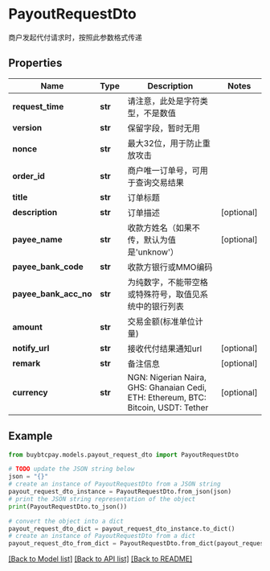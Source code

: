 # PayoutRequestDto

商户发起代付请求时，按照此参数格式传递

## Properties

Name | Type | Description | Notes
------------ | ------------- | ------------- | -------------
**request_time** | **str** | 请注意，此处是字符类型，不是数值 | 
**version** | **str** | 保留字段，暂时无用 | 
**nonce** | **str** | 最大32位，用于防止重放攻击 | 
**order_id** | **str** | 商户唯一订单号，可用于查询交易结果 | 
**title** | **str** | 订单标题 | 
**description** | **str** | 订单描述 | [optional] 
**payee_name** | **str** | 收款方姓名（如果不传，默认为值是&#39;unknow&#39;） | [optional] 
**payee_bank_code** | **str** | 收款方银行或MMO编码 | 
**payee_bank_acc_no** | **str** | 为纯数字，不能带空格或特殊符号，取值见系统中的银行列表 | 
**amount** | **str** | 交易金额(标准单位计量) | 
**notify_url** | **str** | 接收代付结果通知url | [optional] 
**remark** | **str** | 备注信息 | [optional] 
**currency** | **str** | NGN: Nigerian Naira, GHS: Ghanaian Cedi, ETH: Ethereum, BTC: Bitcoin, USDT: Tether | [optional] 

## Example

```python
from buybtcpay.models.payout_request_dto import PayoutRequestDto

# TODO update the JSON string below
json = "{}"
# create an instance of PayoutRequestDto from a JSON string
payout_request_dto_instance = PayoutRequestDto.from_json(json)
# print the JSON string representation of the object
print(PayoutRequestDto.to_json())

# convert the object into a dict
payout_request_dto_dict = payout_request_dto_instance.to_dict()
# create an instance of PayoutRequestDto from a dict
payout_request_dto_from_dict = PayoutRequestDto.from_dict(payout_request_dto_dict)
```
[[Back to Model list]](../README.md#documentation-for-models) [[Back to API list]](../README.md#documentation-for-api-endpoints) [[Back to README]](../README.md)


